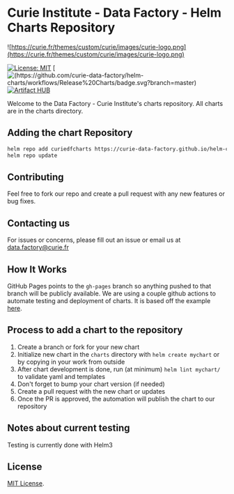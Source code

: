 # Curie Institute - Data Factory - Helm Charts Repository

![https://curie.fr/themes/custom/curie/images/curie-logo.png](https://curie.fr/themes/custom/curie/images/curie-logo.png)

[![License: MIT](https://img.shields.io/badge/License-MIT-green.svg)](https://opensource.org/licenses/MIT)
[![(https://github.com/curie-data-factory/helm-charts/workflows/Release%20Charts/badge.svg?branch=master)](https://github.com//curie-data-factory/helm-charts/actions)
[![Artifact HUB](https://img.shields.io/endpoint?url=https://artifacthub.io/badge/repository/curie-df-helm-charts)](https://artifacthub.io/packages/search?repo=curie-df-helm-charts)

Welcome to the Data Factory - Curie Institute's charts repository. All charts are in the charts directory.

## Adding the chart Repository

```bash
helm repo add curiedfcharts https://curie-data-factory.github.io/helm-charts
helm repo update
```

## Contributing

Feel free to fork our repo and create a pull request with any new features or bug fixes.

## Contacting us

For issues or concerns, please fill out an issue or email us at data.factory@curie.fr

## How It Works

GitHub Pages points to the `gh-pages` branch so anything pushed to that branch will be publicly available. We are using a couple github actions to automate testing and deployment of charts. It is based off the example [here](https://github.com/helm/charts-repo-actions-demo).

## Process to add a chart to the repository

1. Create a branch or fork for your new chart
1. Initialize new chart in the `charts` directory with `helm create mychart` or by copying in your work from outside
1. After chart development is done, run (at minimum) `helm lint mychart/` to validate yaml and templates
1. Don't forget to bump your chart version (if needed)
1. Create a pull request with the new chart or updates
1. Once the PR is approved, the automation will publish the chart to our repository

## Notes about current testing

Testing is currently done with Helm3

## License

[MIT License](./LICENSE).
